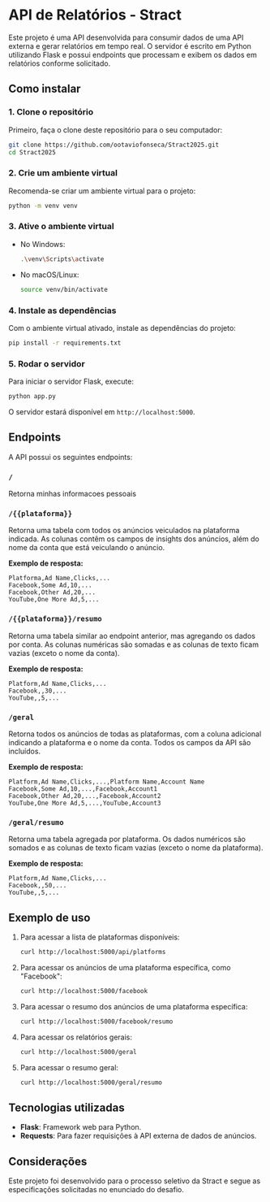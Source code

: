 

# API de Relatórios - Stract

Este projeto é uma API desenvolvida para consumir dados de uma API externa e gerar relatórios em tempo real. O servidor é escrito em Python utilizando Flask e possui endpoints que processam e exibem os dados em relatórios conforme solicitado.

## Como instalar

### 1. Clone o repositório
Primeiro, faça o clone deste repositório para o seu computador:
```bash
git clone https://github.com/ootaviofonseca/Stract2025.git
cd Stract2025
```

### 2. Crie um ambiente virtual
Recomenda-se criar um ambiente virtual para o projeto:
```bash
python -m venv venv
```

### 3. Ative o ambiente virtual
- No Windows:
  ```bash
  .\venv\Scripts\activate
  ```
- No macOS/Linux:
  ```bash
  source venv/bin/activate
  ```

### 4. Instale as dependências
Com o ambiente virtual ativado, instale as dependências do projeto:
```bash
pip install -r requirements.txt
```

### 5. Rodar o servidor
Para iniciar o servidor Flask, execute:
```bash
python app.py
```

O servidor estará disponível em `http://localhost:5000`.

## Endpoints

A API possui os seguintes endpoints:

### `/`
Retorna minhas informacoes pessoais

### `/{{plataforma}}`
Retorna uma tabela com todos os anúncios veiculados na plataforma indicada. As colunas contêm os campos de insights dos anúncios, além do nome da conta que está veiculando o anúncio.

**Exemplo de resposta:**
```csv
Platforma,Ad Name,Clicks,...
Facebook,Some Ad,10,...
Facebook,Other Ad,20,...
YouTube,One More Ad,5,...
```

### `/{{plataforma}}/resumo`
Retorna uma tabela similar ao endpoint anterior, mas agregando os dados por conta. As colunas numéricas são somadas e as colunas de texto ficam vazias (exceto o nome da conta).

**Exemplo de resposta:**
```csv
Platform,Ad Name,Clicks,...
Facebook,,30,...
YouTube,,5,...
```

### `/geral`
Retorna todos os anúncios de todas as plataformas, com a coluna adicional indicando a plataforma e o nome da conta. Todos os campos da API são incluídos.

**Exemplo de resposta:**
```csv
Platform,Ad Name,Clicks,...,Platform Name,Account Name
Facebook,Some Ad,10,...,Facebook,Account1
Facebook,Other Ad,20,...,Facebook,Account2
YouTube,One More Ad,5,...,YouTube,Account3
```

### `/geral/resumo`
Retorna uma tabela agregada por plataforma. Os dados numéricos são somados e as colunas de texto ficam vazias (exceto o nome da plataforma).

**Exemplo de resposta:**
```csv
Platform,Ad Name,Clicks,...
Facebook,,50,...
YouTube,,5,...
```

## Exemplo de uso

1. Para acessar a lista de plataformas disponíveis:
   ```bash
   curl http://localhost:5000/api/platforms
   ```

2. Para acessar os anúncios de uma plataforma específica, como "Facebook":
   ```bash
   curl http://localhost:5000/facebook
   ```

3. Para acessar o resumo dos anúncios de uma plataforma específica:
   ```bash
   curl http://localhost:5000/facebook/resumo
   ```

4. Para acessar os relatórios gerais:
   ```bash
   curl http://localhost:5000/geral
   ```

5. Para acessar o resumo geral:
   ```bash
   curl http://localhost:5000/geral/resumo
   ```

## Tecnologias utilizadas

- **Flask**: Framework web para Python.
- **Requests**: Para fazer requisições à API externa de dados de anúncios.

## Considerações

Este projeto foi desenvolvido para o processo seletivo da Stract e segue as especificações solicitadas no enunciado do desafio.



